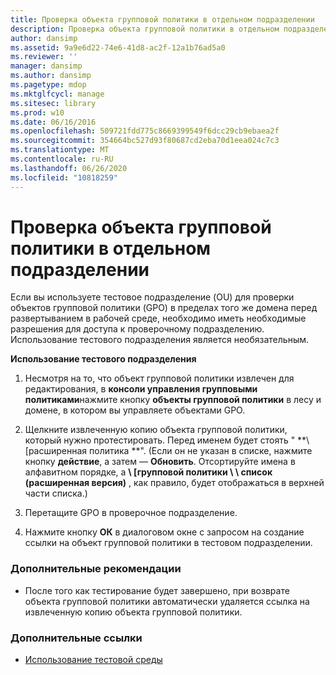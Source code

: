 ```yaml
---
title: Проверка объекта групповой политики в отдельном подразделении
description: Проверка объекта групповой политики в отдельном подразделении
author: dansimp
ms.assetid: 9a9e6d22-74e6-41d8-ac2f-12a1b76ad5a0
ms.reviewer: ''
manager: dansimp
ms.author: dansimp
ms.pagetype: mdop
ms.mktglfcycl: manage
ms.sitesec: library
ms.prod: w10
ms.date: 06/16/2016
ms.openlocfilehash: 509721fdd775c8669399549f6dcc29cb9ebaea2f
ms.sourcegitcommit: 354664bc527d93f80687cd2eba70d1eea024c7c3
ms.translationtype: MT
ms.contentlocale: ru-RU
ms.lasthandoff: 06/26/2020
ms.locfileid: "10818259"
---
```

# Проверка объекта групповой политики в отдельном подразделении


Если вы используете тестовое подразделение (OU) для проверки объектов групповой политики (GPO) в пределах того же домена перед развертыванием в рабочей среде, необходимо иметь необходимые разрешения для доступа к проверочному подразделению. Использование тестового подразделения является необязательным.

**Использование тестового подразделения**

1.  Несмотря на то, что объект групповой политики извлечен для редактирования, в **консоли управления групповыми политиками**нажмите кнопку **объекты групповой политики** в лесу и домене, в котором вы управляете объектами GPO.

2.  Щелкните извлеченную копию объекта групповой политики, который нужно протестировать. Перед именем будет стоять " **\ [расширенная политика \**". (Если он не указан в списке, нажмите кнопку **действие**, а затем — **Обновить**. Отсортируйте имена в алфавитном порядке, а **\ [групповой политики \ \ список (расширенная версия)** , как правило, будет отображаться в верхней части списка.)

3.  Перетащите GPO в проверочное подразделение.

4.  Нажмите кнопку **ОК** в диалоговом окне с запросом на создание ссылки на объект групповой политики в тестовом подразделении.

### Дополнительные рекомендации

-   После того как тестирование будет завершено, при возврате объекта групповой политики автоматически удаляется ссылка на извлеченную копию объекта групповой политики.

### Дополнительные ссылки

-   [Использование тестовой среды](using-a-test-environment.md)

 

 






